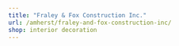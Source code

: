 ```yaml
---
title: "Fraley & Fox Construction Inc."
url: /amherst/fraley-and-fox-construction-inc/
shop: interior decoration
---
```

